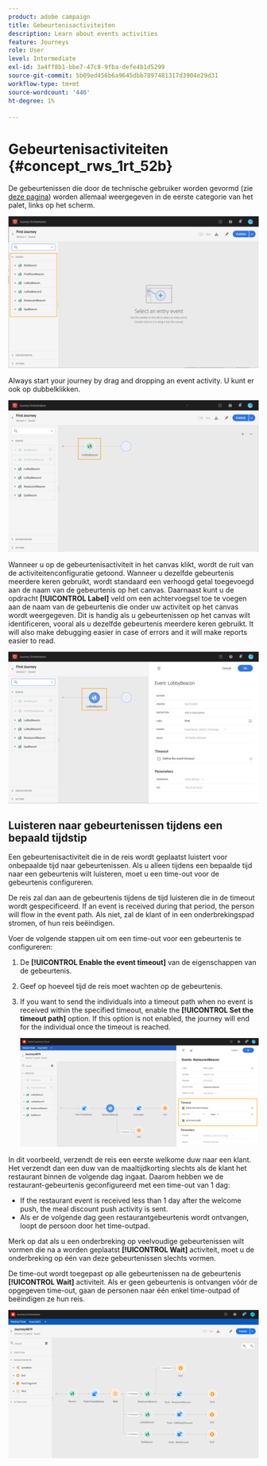 ```yaml
---
product: adobe campaign
title: Gebeurtenisactiviteiten
description: Learn about events activities
feature: Journeys
role: User
level: Intermediate
exl-id: 3a4ff8b1-bbe7-47c8-9fba-defe4b1d5299
source-git-commit: 5b09ed456b6a9645dbb7897481317d3904e29d31
workflow-type: tm+mt
source-wordcount: '446'
ht-degree: 1%

---
```


# Gebeurtenisactiviteiten {#concept_rws_1rt_52b}

De gebeurtenissen die door de technische gebruiker worden gevormd (zie [deze pagina](../event/about-events.md)) worden allemaal weergegeven in de eerste categorie van het palet, links op het scherm.

![](../assets/journey43.png)

Always start your journey by drag and dropping an event activity. U kunt er ook op dubbelklikken.

![](../assets/journey44.png)

Wanneer u op de gebeurtenisactiviteit in het canvas klikt, wordt de ruit van de activiteitenconfiguratie getoond. Wanneer u dezelfde gebeurtenis meerdere keren gebruikt, wordt standaard een verhoogd getal toegevoegd aan de naam van de gebeurtenis op het canvas. Daarnaast kunt u de opdracht **[!UICONTROL Label]** veld om een achtervoegsel toe te voegen aan de naam van de gebeurtenis die onder uw activiteit op het canvas wordt weergegeven. Dit is handig als u gebeurtenissen op het canvas wilt identificeren, vooral als u dezelfde gebeurtenis meerdere keren gebruikt. It will also make debugging easier in case of errors and it will make reports easier to read.

![](../assets/journey33.png)

## Luisteren naar gebeurtenissen tijdens een bepaald tijdstip

Een gebeurtenisactiviteit die in de reis wordt geplaatst luistert voor onbepaalde tijd naar gebeurtenissen. Als u alleen tijdens een bepaalde tijd naar een gebeurtenis wilt luisteren, moet u een time-out voor de gebeurtenis configureren.

De reis zal dan aan de gebeurtenis tijdens de tijd luisteren die in de timeout wordt gespecificeerd. If an event is received during that period, the person will flow in the event path. Als niet, zal de klant of in een onderbrekingspad stromen, of hun reis beëindigen.

Voer de volgende stappen uit om een time-out voor een gebeurtenis te configureren:

1. De **[!UICONTROL Enable the event timeout]** van de eigenschappen van de gebeurtenis.

1. Geef op hoeveel tijd de reis moet wachten op de gebeurtenis.

1. If you want to send the individuals into a timeout path when no event is received within the specified timeout, enable the **[!UICONTROL Set the timeout path]** option. If this option is not enabled, the journey will end for the individual once the timeout is reached.

   ![](../assets/event-timeout.png)

In dit voorbeeld, verzendt de reis een eerste welkome duw naar een klant. Het verzendt dan een duw van de maaltijdkorting slechts als de klant het restaurant binnen de volgende dag ingaat. Daarom hebben we de restaurant-gebeurtenis geconfigureerd met een time-out van 1 dag:

* If the restaurant event is received less than 1 day after the welcome push, the meal discount push activity is sent.
* Als er de volgende dag geen restaurantgebeurtenis wordt ontvangen, loopt de persoon door het time-outpad.

Merk op dat als u een onderbreking op veelvoudige gebeurtenissen wilt vormen die na a worden geplaatst **[!UICONTROL Wait]** activiteit, moet u de onderbreking op één van deze gebeurtenissen slechts vormen.

De time-out wordt toegepast op alle gebeurtenissen na de gebeurtenis **[!UICONTROL Wait]** activiteit. Als er geen gebeurtenis is ontvangen vóór de opgegeven time-out, gaan de personen naar één enkel time-outpad of beëindigen ze hun reis.

![](../assets/event-timeout-group.png)
